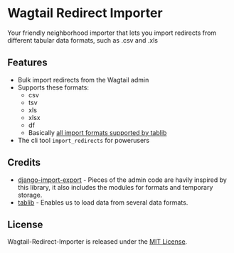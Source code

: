 # Wagtail Redirect Importer

Your friendly neighborhood importer that lets you import redirects from different tabular data formats, such as .csv and .xls

## Features

- Bulk import redirects from the Wagtail admin
- Supports these formats:
    - csv
    - tsv
    - xls
    - xlsx
    - df
    - Basically [all import formats supported by tablib](https://tablib.readthedocs.io/en/stable/formats/)
- The cli tool `import_redirects` for powerusers

## Credits

- [django-import-export](https://github.com/django-import-export/django-import-export) - Pieces of the admin code are havily inspired by this library, it also includes the modules for formats and temporary storage.
- [tablib](https://github.com/jazzband/tablib) - Enables us to load data from several data formats.

## License

Wagtail-Redirect-Importer is released under the [MIT License](http://www.opensource.org/licenses/MIT).
